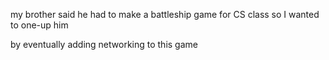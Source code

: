 my brother said he had to make a battleship game for CS class so I wanted to one-up him

by eventually adding networking to this game